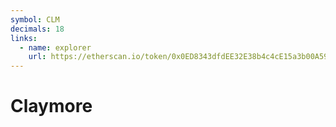 ```yaml
---
symbol: CLM
decimals: 18
links:
  - name: explorer
    url: https://etherscan.io/token/0x0ED8343dfdEE32E38b4c4cE15a3b00A59E90F3dB
---
```


# Claymore
